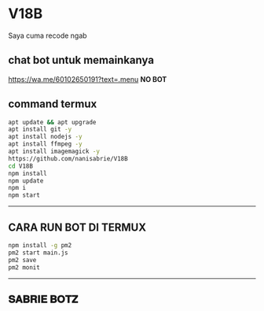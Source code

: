 # V18B
Saya cuma recode ngab


## chat bot untuk memainkanya
https://wa.me/60102650191?text=.menu
**NO BOT**
## command termux
```bash
apt update && apt upgrade
apt install git -y
apt install nodejs -y
apt install ffmpeg -y
apt install imagemagick -y
https://github.com/nanisabrie/V18B
cd V18B
npm install
npm update
npm i
npm start
```
---------

## CARA RUN BOT DI TERMUX
```bash
npm install -g pm2
pm2 start main.js
pm2 save
pm2 monit
```
---------

## 𝐒𝐀𝐁𝐑𝐈𝐄 𝐁𝐎𝐓𝐙
